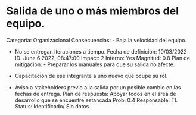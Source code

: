 # Salida de uno o más miembros del equipo.

Categoría: Organizacional
Consecuencias: - Baja la velocidad del equipo.
- No se entregan iteraciones a tiempo.
Fecha de definición: 10/03/2022
ID: June 6 2022, 08:47:00
Impact: 2
Interno: Yes
Magnitud: 0.8
Plan de mitigación: - Preparar los manuales para que su salida no afecte.

- Capacitación de ese integrante a uno nuevo que ocupe su rol.

- Aviso a stakeholders previo a la salida por un posible cambio en las fechas de entrega.
Plan de respuesta: Apoyar todos en el área de desarrollo que se encuentre estancada
Prob: 0.4
Responsable: TL
Status: Identificado/ Sin datos